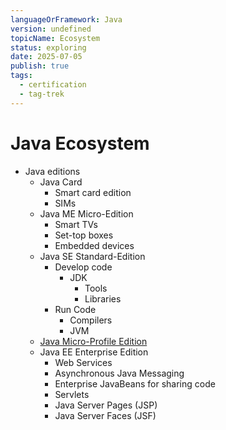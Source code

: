 ```yaml
---
languageOrFramework: Java
version: undefined
topicName: Ecosystem
status: exploring
date: 2025-07-05
publish: true
tags:
  - certification
  - tag-trek
---
```

# Java Ecosystem
 - Java editions
    - Java Card 
        - Smart card edition
        - SIMs
    - Java ME Micro-Edition
        - Smart TVs
        - Set-top boxes
        - Embedded devices
    - Java SE Standard-Edition
        - Develop code
            - JDK
                - Tools
                - Libraries
        - Run Code 
            - Compilers
            - JVM
    - [Java Micro-Profile Edition](Java%20Micro-Profile%20Edition%20Overview.md)
    - Java EE Enterprise Edition
        - Web Services
        - Asynchronous Java Messaging
        - Enterprise JavaBeans for sharing code
        - Servlets
        - Java Server Pages (JSP)
        - Java Server Faces (JSF)

